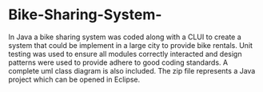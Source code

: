 # Bike-Sharing-System-
In Java a bike sharing system was coded along with a CLUI to create a system that could be implement in a large city to provide bike rentals. Unit testing was used to ensure all modules correctly interacted and design patterns were used to provide adhere to good coding standards. A complete uml class diagram is also included. The zip file represents a Java project which can be opened in Eclipse. 
